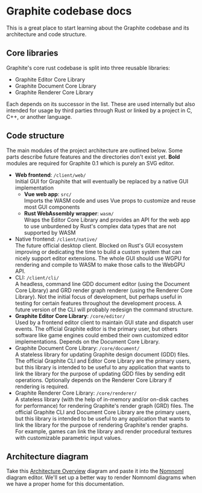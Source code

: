 # Graphite codebase docs

This is a great place to start learning about the Graphite codebase and its architecture and code structure.

## Core libraries

Graphite's core rust codebase is split into three reusable libraries:

- Graphite Editor Core Library
- Graphite Document Core Library
- Graphite Renderer Core Library

Each depends on its successor in the list. These are used internally but also intended for usage by third parties through Rust or linked by a project in C, C++, or another language.

## Code structure

The main modules of the project architecture are outlined below. Some parts describe future features and the directories don't exist yet. **Bold** modules are required for Graphite 0.1 which is purely an SVG editor.

- **Web frontend**: `/client/web/`  
  Initial GUI for Graphite that will eventually be replaced by a native GUI implementation
	- **Vue web app**: `src/`  
	  Imports the WASM code and uses Vue props to customize and reuse most GUI components
	- **Rust WebAssembly wrapper**: `wasm/`  
	  Wraps the Editor Core Library and provides an API for the web app to use unburdened by Rust's complex data types that are not supported by WASM
- Native frontend: `/client/native/`  
  The future official desktop client. Blocked on Rust's GUI ecosystem improving or dedicating the time to build a custom system that can nicely support editor extensions. The whole GUI should use WGPU for rendering and compile to WASM to make those calls to the WebGPU API.
- CLI: `/client/cli/`  
  A headless, command line GDD document editor (using the Document Core Library) and GRD render graph renderer (using the Renderer Core Library). Not the initial focus of development, but perhaps useful in testing for certain features throughout the development process. A future version of the CLI will probably redesign the command structure.
- **Graphite Editor Core Library**: `/core/editor/`  
  Used by a frontend editor client to maintain GUI state and dispatch user events. The official Graphite editor is the primary user, but others software like game engines could embed their own customized editor implementations. Depends on the Document Core Library.
- Graphite Document Core Library: `/core/document/`  
  A stateless library for updating Graphite design document (GDD) files. The official Graphite CLI and Editor Core Library are the primary users, but this library is intended to be useful to any application that wants to link the library for the purpose of updating GDD files by sending edit operations. Optionally depends on the Renderer Core Library if rendering is required.
- Graphite Renderer Core Library: `/core/renderer/`  
  A stateless library (with the help of in-memory and/or on-disk caches for performance) for rendering Graphite's render graph (GRD) files. The official Graphite CLI and Document Core Library are the primary users, but this library is intended to be useful to any application that wants to link the library for the purpose of rendering Graphite's render graphs. For example, games can link the library and render procedural textures with customizable parametric input values.

## Architecture diagram

Take this [Architecture Overview](architecture-overview.nomnoml) diagram and paste it into the [Nomnoml](https://nomnoml.com/) diagram editor. We'll set up a better way to render Nomnoml diagrams when we have a proper home for this documentation.